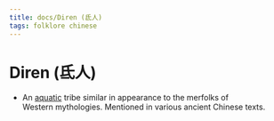 ```yaml
---
title: docs/Diren (氐人)
tags: folklore chinese
---
```


# Diren (氐人)
- An [aquatic](Aquatic.md) tribe similar in appearance to the merfolks of  
	Western mythologies. Mentioned in various ancient Chinese texts.
